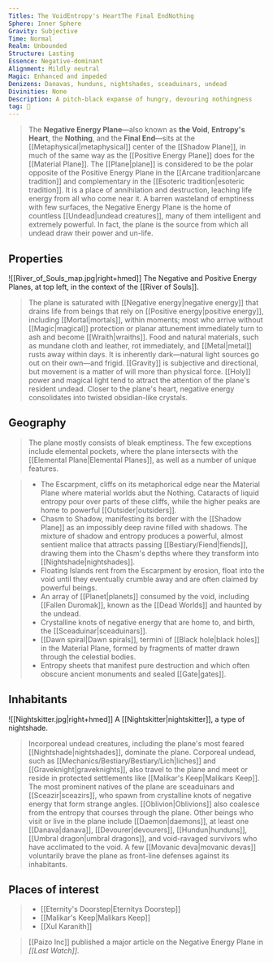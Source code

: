 ```yaml
---
Titles: The VoidEntropy's HeartThe Final EndNothing
Sphere: Inner Sphere
Gravity: Subjective
Time: Normal
Realm: Unbounded
Structure: Lasting
Essence: Negative-dominant
Alignment: Mildly neutral
Magic: Enhanced and impeded
Denizens: Danavas, hunduns, nightshades, sceaduinars, undead
Divinities: None
Description: A pitch-black expanse of hungry, devouring nothingness
tag: 🌌
---
```


> The **Negative Energy Plane**—also known as **the Void**, **Entropy's Heart**, the **Nothing**, and the **Final End**—sits at the [[Metaphysical|metaphysical]] center of the [[Shadow Plane]], in much of the same way as the [[Positive Energy Plane]] does for the [[Material Plane]]. The [[Plane|plane]] is considered to be the polar opposite of the Positive Energy Plane in the [[Arcane tradition|arcane tradition]] and complementary in the [[Esoteric tradition|esoteric tradition]].
> It is a place of annihilation and destruction, leaching life energy from all who come near it. A barren wasteland of emptiness with few surfaces, the Negative Energy Plane is the home of countless [[Undead|undead creatures]], many of them intelligent and extremely powerful. In fact, the plane is the source from which all undead draw their power and un-life.



## Properties

![[River_of_Souls_map.jpg|right+hmed]] 
 The Negative and Positive Energy Planes, at top left, in the context of the [[River of Souls]].
> The plane is saturated with [[Negative energy|negative energy]] that drains life from beings that rely on [[Positive energy|positive energy]], including [[Mortal|mortals]], within moments; most who arrive without [[Magic|magical]] protection or planar attunement immediately turn to ash and become [[Wraith|wraiths]]. Food and natural materials, such as mundane cloth and leather, rot immediately, and [[Metal|metal]] rusts away within days. It is inherently dark—natural light sources go out on their own—and frigid. [[Gravity]] is subjective and directional, but movement is a matter of will more than physical force.
> [[Holy]] power and magical light tend to attract the attention of the plane's resident undead. Closer to the plane's heart, negative energy consolidates into twisted obsidian-like crystals.


## Geography

> The plane mostly consists of bleak emptiness. The few exceptions include elemental pockets, where the plane intersects with the [[Elemental Plane|Elemental Planes]], as well as a number of unique features.

> - The Escarpment, cliffs on its metaphorical edge near the Material Plane where material worlds abut the Nothing. Cataracts of liquid entropy pour over parts of these cliffs, while the higher peaks are home to powerful [[Outsider|outsiders]].
> - Chasm to Shadow, manifesting its border with the [[Shadow Plane]] as an impossibly deep ravine filled with shadows. The mixture of shadow and entropy produces a powerful, almost sentient malice that attracts passing [[Bestiary/Fiend|fiends]], drawing them into the Chasm's depths where they transform into [[Nightshade|nightshades]].
> - Floating Islands rent from the Escarpment by erosion, float into the void until they eventually crumble away and are often claimed by powerful beings.
> - An array of [[Planet|planets]] consumed by the void, including [[Fallen Duromak]], known as the [[Dead Worlds]] and haunted by the undead.
> - Crystalline knots of negative energy that are home to, and birth, the [[Sceaduinar|sceaduinars]].
> - [[Dawn spiral|Dawn spirals]], termini of [[Black hole|black holes]] in the Material Plane, formed by fragments of matter drawn through the celestial bodies.
> - Entropy sheets that manifest pure destruction and which often obscure ancient monuments and sealed [[Gate|gates]].

## Inhabitants

![[Nightskitter.jpg|right+hmed]] 
 A [[Nightskitter|nightskitter]], a type of nightshade.
> Incorporeal undead creatures, including the plane's most feared [[Nightshade|nightshades]], dominate the plane. Corporeal undead, such as [[Mechanics/Bestiary/Bestiary/Lich|liches]] and [[Graveknight|graveknights]], also travel to the plane and meet or reside in protected settlements like [[Malikar's Keep|Malikars Keep]].
> The most prominent natives of the plane are sceaduinars and [[Sceazir|sceazirs]], who spawn from crystalline knots of negative energy that form strange angles. [[Oblivion|Oblivions]] also coalesce from the entropy that courses through the plane.
> Other beings who visit or live in the plane include [[Daemon|daemons]], at least one [[Danava|danava]], [[Devourer|devourers]], [[Hundun|hunduns]], [[Umbral dragon|umbral dragons]], and void-ravaged survivors who have acclimated to the void. A few [[Movanic deva|movanic devas]] voluntarily brave the plane as front-line defenses against its inhabitants.


## Places of interest

> - [[Eternity's Doorstep|Eternitys Doorstep]]
> - [[Malikar's Keep|Malikars Keep]]
> - [[Xul Karanith]]

> [[Paizo Inc]] published a major article on the Negative Energy Plane in *[[Last Watch]]*.







